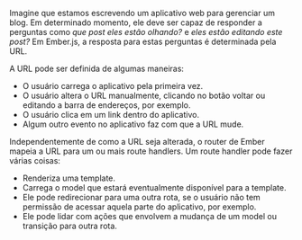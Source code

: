 Imagine que estamos escrevendo um aplicativo web para gerenciar um blog. Em determinado momento, ele deve ser capaz de responder a perguntas como *que post eles estão olhando?* e *eles estão editando este post?* Em Ember.js, a resposta para estas perguntas é determinada pela URL.

A URL pode ser definida de algumas maneiras:

* O usuário carrega o aplicativo pela primeira vez.
* O usuário altera o URL manualmente, clicando no botão voltar ou editando a barra de endereços, por exemplo.
* O usuário clica em um link dentro do aplicativo.
* Algum outro evento no aplicativo faz com que a URL mude.

Independentemente de como a URL seja alterada, o router de Ember mapeia a URL para um ou mais route handlers. Um route handler pode fazer várias coisas:

* Renderiza uma template.
* Carrega o model que estará eventualmente disponível para a template.
* Ele pode redirecionar para uma outra rota, se o usuário não tem permissão de acessar aquela parte do aplicativo, por exemplo.
* Ele pode lidar com ações que envolvem a mudança de um model ou transição para outra rota.